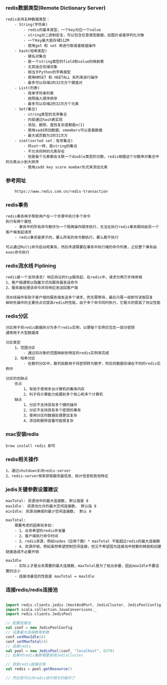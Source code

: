 ### redis数据类型(Remote Dictionary Server)
    redis支持五种数据类型：
        - String(字符串)
            - redis的基本类型，一个key对应一个value
            - string对二进制安全，可以包含任意类型数据，如图片或者序列化对象
            - 一个Key最大能存储512M
            - 使用get 和 set 来进行取或者赋值操作
        - hash(哈希类型)
            - 键名对集合
            - 是一个string类型的field和value的映射表
            - 尤其适合存储对象
            - 相当于Python的字典类型
            - 使用HMSET 和 HGETALL 系列来进行操作
            - 最多可以存储2的32次方个键值对
        - List(列表)
            - 简单字符串列表
            - 按照插入顺序排序
            - 最多可以存储2的32次方个元素
        - Set(集合)
            - string类型的无序集合
            - 内部通过hash表实现
            - 添加、删除、查找复杂度都是o(1)
            - 使用sadd添加数据，smembers可以查看数据
            - 最大成员数为2的31次方
        - zset(sorted set：有序集合)
            - 同set一样，是string的集合
            - 不允许同样的元素存在
            - 但是每个元素都会关联一个double类型的分数，redis根据这个分数来对集合中的元素从小到大排序
            - 使用zadd key score momber形式来添加元素
  
### 参考网址
        https://www.redis.com.cn/redis-transaction

### redis事务
    redis事务用于帮助用户在一个步骤中执行多个命令
    执行有两个属性
        - 事务中的所有命令都作为一个隔离操作顺序执行，无法在执行redis事务期间由另一个客户端发起请求
        - redis事务是原子的，要么所有的命令都执行，要么都不执行
    
    可以通过Multi命令启动呢事务，然后传递需要在事务中执行难的命令列表，之后整个事务由exec命令执行

### redis流水线 Piplining
    redis是一个支持请求/ 响应协议的tcp服务起，在redis中，请求分两万步炜岸城
    1、客户端通常以阻塞方式向服务器发送命令
    2、服务器处理该命令并将响应发送回客户端

    流水线操作有助于客户端向服务端发送多个请求，而无需等待，最后只需一部即可读取回复
    柳树先操作的主要优点式提高redis的性能，由于多个命令同时执行，它极大的提高了协议性能

### redis分区
    分区用于将redis数据拆分为多个redis实例，以便每个实例仅包含一部分密钥
    通常用于大型数据库

    分区类型
        1、范围分区
            - 通过将对象的范围映射到特定的redis实例来完成
        2、哈希分区
            - 在散列分区中，散列函数用于将密钥转为数字，然后将数据存储在不同的redis实例中

    分区的优缺点
        优点
            1、有助于使用多台计算机的集体内存
            2、利于将计算能力拓展到多个核心和多个计算机
        缺点
            1、分区不支持具有多个键的操作
            2、分区不支持具有多个密钥的事务
            3、使用分区时数据处理更加复杂
            4、添加和删除容量可能很复杂
  
### mac安装redis
    brew install redis 即可

### redis相关操作
    1、通过shutdown关闭redis-server
    2、redis-server用来获取服务器信息、统计信息和其他特征

### jedis关键参数设置建议
    maxTotal: 资源池中的最大连接数, 默认值是 8 
    maxIdle： 资源池允许的最大空闲连接数， 默认指 8
    minIdle: 资源池确保的最少空闲连接数， 默认 0

    maxTotal:
        需要考虑的因素较多如：
        - 1、业务希望的redis并发量
        - 2、客户端执行命令时间
        - 3、redis资源，例如nodes（应用个数）* maxTotal 不能超过redis的最大连接数
        - 4、资源开销，例如虽然希望控制空闲连接，但又不希望因为连接池中频繁的释放和创建链接造成不必要开销
  
    maxIdle
        - 实际上才是业务需要的最大连接数，maxTotal是为了给出余量，因此maxIdle不要设置的过小
        - 连接池最佳的性能是 maxTotal = maxIdle
  
### 连接redis/redis连接池
```scala

import redis.clients.jedis.{HostAndPort, JedisCluster, JedisPoolConfig}
import scala.collection.JavaConversions._
import redis.clients.JedisPool

// 配置连接池
val conf = new JedisPoolConfig
// 设置最大连接数等参数
conf.setMaxIdle(4)
conf.setMaxTotal(4)
// 连接redis
val pool = new JedisPool(conf, "localhost", 6379)
// 如果时redis集群需要使用JedisCluster

// 获取redis链接实例
val redis = pool.getResource()

// 然后就可以对redis进行相关的操作了

```



